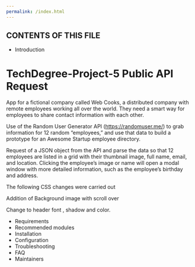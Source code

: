 ```yaml
---
permalink: /index.html
---
```

 
 CONTENTS OF THIS FILE
---------------------

* Introduction

# TechDegree-Project-5 Public API Request

 App for a fictional company called Web Cooks, a distributed company with remote employees working all over the world. They need a smart way for employees to share contact information with each other.
 
 
 Use of the Random User Generator API (https://randomuser.me/) to grab information for 12 random “employees,” and use that data to build a prototype for an Awesome Startup employee directory.
 
 Request of a JSON object from the API and parse the data so that 12 employees are listed in a grid with their thumbnail image, full name, email, and location. Clicking the employee’s image or name will open a modal window with more detailed information, such as the employee’s birthday and address.
 
 The following CSS changes were carried out 
 
 Addition of Background image with scroll over
 
 Change to header font , shadow and color.
 
 
 
 * Requirements
 * Recommended modules
 * Installation
 * Configuration
 * Troubleshooting
 * FAQ
 * Maintainers
